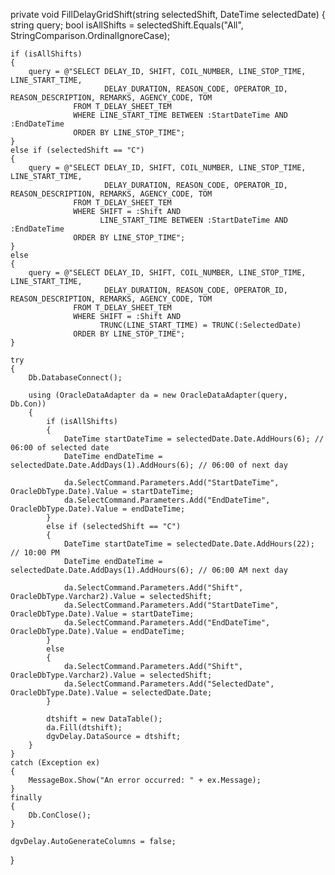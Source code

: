 private void FillDelayGridShift(string selectedShift, DateTime selectedDate)
{
    string query;
    bool isAllShifts = selectedShift.Equals("All", StringComparison.OrdinalIgnoreCase);

    if (isAllShifts)
    {
        query = @"SELECT DELAY_ID, SHIFT, COIL_NUMBER, LINE_STOP_TIME, LINE_START_TIME,
                         DELAY_DURATION, REASON_CODE, OPERATOR_ID, REASON_DESCRIPTION, REMARKS, AGENCY_CODE, TOM
                  FROM T_DELAY_SHEET_TEM
                  WHERE LINE_START_TIME BETWEEN :StartDateTime AND :EndDateTime
                  ORDER BY LINE_STOP_TIME";
    }
    else if (selectedShift == "C")
    {
        query = @"SELECT DELAY_ID, SHIFT, COIL_NUMBER, LINE_STOP_TIME, LINE_START_TIME,
                         DELAY_DURATION, REASON_CODE, OPERATOR_ID, REASON_DESCRIPTION, REMARKS, AGENCY_CODE, TOM
                  FROM T_DELAY_SHEET_TEM
                  WHERE SHIFT = :Shift AND
                        LINE_START_TIME BETWEEN :StartDateTime AND :EndDateTime
                  ORDER BY LINE_STOP_TIME";
    }
    else
    {
        query = @"SELECT DELAY_ID, SHIFT, COIL_NUMBER, LINE_STOP_TIME, LINE_START_TIME,
                         DELAY_DURATION, REASON_CODE, OPERATOR_ID, REASON_DESCRIPTION, REMARKS, AGENCY_CODE, TOM
                  FROM T_DELAY_SHEET_TEM
                  WHERE SHIFT = :Shift AND 
                        TRUNC(LINE_START_TIME) = TRUNC(:SelectedDate)
                  ORDER BY LINE_STOP_TIME";
    }

    try
    {
        Db.DatabaseConnect();

        using (OracleDataAdapter da = new OracleDataAdapter(query, Db.Con))
        {
            if (isAllShifts)
            {
                DateTime startDateTime = selectedDate.Date.AddHours(6); // 06:00 of selected date
                DateTime endDateTime = selectedDate.Date.AddDays(1).AddHours(6); // 06:00 of next day

                da.SelectCommand.Parameters.Add("StartDateTime", OracleDbType.Date).Value = startDateTime;
                da.SelectCommand.Parameters.Add("EndDateTime", OracleDbType.Date).Value = endDateTime;
            }
            else if (selectedShift == "C")
            {
                DateTime startDateTime = selectedDate.Date.AddHours(22); // 10:00 PM
                DateTime endDateTime = selectedDate.Date.AddDays(1).AddHours(6); // 06:00 AM next day

                da.SelectCommand.Parameters.Add("Shift", OracleDbType.Varchar2).Value = selectedShift;
                da.SelectCommand.Parameters.Add("StartDateTime", OracleDbType.Date).Value = startDateTime;
                da.SelectCommand.Parameters.Add("EndDateTime", OracleDbType.Date).Value = endDateTime;
            }
            else
            {
                da.SelectCommand.Parameters.Add("Shift", OracleDbType.Varchar2).Value = selectedShift;
                da.SelectCommand.Parameters.Add("SelectedDate", OracleDbType.Date).Value = selectedDate.Date;
            }

            dtshift = new DataTable();
            da.Fill(dtshift);
            dgvDelay.DataSource = dtshift;
        }
    }
    catch (Exception ex)
    {
        MessageBox.Show("An error occurred: " + ex.Message);
    }
    finally
    {
        Db.ConClose();
    }

    dgvDelay.AutoGenerateColumns = false;
}